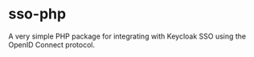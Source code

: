 # sso-php
A very simple PHP package for integrating with Keycloak SSO using the OpenID Connect protocol.
